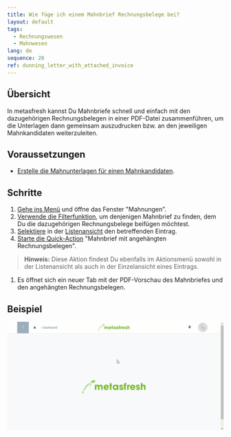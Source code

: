 ```yaml
---
title: Wie füge ich einem Mahnbrief Rechnungsbelege bei?
layout: default
tags:
  - Rechnungswesen
  - Mahnwesen
lang: de
sequence: 20
ref: dunning_letter_with_attached_invoice
---
```


## Übersicht
In metasfresh kannst Du Mahnbriefe schnell und einfach mit den dazugehörigen Rechnungsbelegen in einer PDF-Datei zusammenführen, um die Unterlagen dann gemeinsam auszudrucken bzw. an den jeweiligen Mahnkandidaten weiterzuleiten.

## Voraussetzungen
- [Erstelle die Mahnunterlagen für einen Mahnkandidaten](Mahnlauf).

## Schritte
1. [Gehe ins Menü](Menu) und öffne das Fenster "Mahnungen".
1. [Verwende die Filterfunktion](Filterfunktion), um denjenigen Mahnbrief zu finden, dem Du die dazugehörigen Rechnungsbelege beifügen möchtest.
1. [Selektiere](AuswahlBelege) in der [Listenansicht](Ansichten) den betreffenden Eintrag.
1. [Starte die Quick-Action](AktionStarten) "Mahnbrief mit angehängten Rechnungsbelegen".
 >**Hinweis:** Diese Aktion findest Du ebenfalls im Aktionsmenü sowohl in der Listenansicht als auch in der Einzelansicht eines Eintrags.

1. Es öffnet sich ein neuer Tab mit der PDF-Vorschau des Mahnbriefes und den angehängten Rechnungsbelegen.

## Beispiel
![](assets/Mahnbrief_mit_Rechnung.gif)
